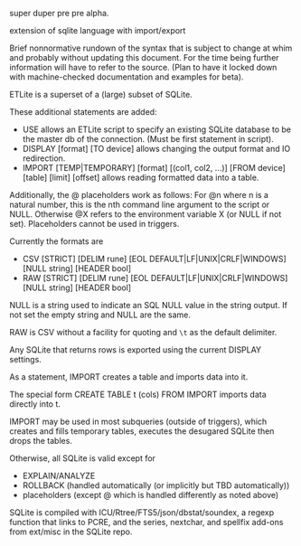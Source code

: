 super duper pre pre alpha.

extension of sqlite language with import/export

Brief nonnormative rundown of the syntax that is subject to change at whim and probably without updating this document. For the time being further information will have to refer to the source. (Plan to have it locked down with machine-checked documentation and examples for beta).

ETLite is a superset of a (large) subset of SQLite.

These additional statements are added:
- USE allows an ETLite script to specify an existing SQLite database to be the master db of the connection. (Must be first statement in script).
- DISPLAY [format] [TO device] allows changing the output format and IO redirection.
- IMPORT [TEMP|TEMPORARY] [format] [(col1, col2, ...)] [FROM device] [table] [limit] [offset] allows reading formatted data into a table.

Additionally, the @ placeholders work as follows: For @n where n is a natural number, this is the nth command line argument to the script or NULL. Otherwise @X refers to the environment variable X (or NULL if not set). Placeholders cannot be used in triggers.

Currently the formats are
- CSV [STRICT] [DELIM rune] [EOL DEFAULT|LF|UNIX|CRLF|WINDOWS] [NULL string] [HEADER bool]
- RAW [STRICT] [DELIM rune] [EOL DEFAULT|LF|UNIX|CRLF|WINDOWS] [NULL string] [HEADER bool]

NULL is a string used to indicate an SQL NULL value in the string output. If not set the empty string and NULL are the same.

RAW is CSV without a facility for quoting and `\t` as the default delimiter.

Any SQLite that returns rows is exported using the current DISPLAY settings.

As a statement, IMPORT creates a table and imports data into it.

The special form CREATE TABLE t (cols) FROM IMPORT imports data directly into t.

IMPORT may be used in most subqueries (outside of triggers), which creates and fills temporary tables, executes the desugared SQLite then drops the tables.

Otherwise, all SQLite is valid except for
- EXPLAIN/ANALYZE
- ROLLBACK (handled automatically (or implicitly but TBD automatically))
- placeholders (except @ which is handled differently as noted above)

SQLite is compiled with ICU/Rtree/FTS5/json/dbstat/soundex, a regexp function that links to PCRE, and the series, nextchar, and spellfix add-ons from ext/misc in the SQLite repo.
